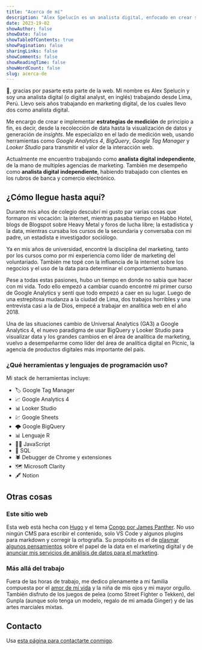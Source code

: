 ```yaml
---
title: "Acerca de mí"
description: "Alex Spelucín es un analista digital, enfocado en crear soluciones útiles para el marketing a través de los datos y la tecnología."
date: 2023-19-02
showAuthor: false
showDate: false
showTableOfContents: true
showPagination: false
sharingLinks: false
showComments: false
showReadingTime: false
showWordCount: false
slug: acerca-de
---
```


👋, gracias por pasarte esta parte de la web. Mi nombre es Alex Spelucín y soy una analista digital (o digital analyst, en inglés) trabajando desde Lima, Perú. Llevo seis años trabajando en marketing digital, de los cuales llevo dos como analista digital.

Me encargo de crear e implementar **estrategias de medición** de principio a fin, es decir, desde la recolección de data hasta la visualización de datos y generación de _insights_. Me especializo en el lado de medición web, usando herramientas como _Google Analytics 4_, _BigQuery_, _Google Tag Manager_ y _Looker Studio_ para transmitir el valor de la interacción web.

Actualmente me encuentro trabajando como **analista digital independiente**, de la mano de multiples agencias de marketing. También me desempeño como **analista digital independiente**, habiendo trabajado con clientes en los rubros de banca y comercio electrónico.

## ¿Cómo llegue hasta aquí?

Durante mis años de colegio descubrí mi gusto par varias cosas que formaron mi vocación: la internet, mientras pasaba tiempo en Habbo Hotel, blogs de Blogspot sobre Heavy Metal y foros de lucha libre; la estadística y la data, mientras cursaba los cursos de la secundaria y conversaba con mi padre, un estadista e investigador sociólogo.

Ya en mis años de universidad, encontré la disciplina del marketing, tanto por los cursos como por mi experiencia como líder de marketing del voluntariado. También me topé con la influencia de la internet sobre los negocios y el uso de la data para determinar el comportamiento humano.

Pese a todas estas pasiones, hubo un tiempo en donde no sabia que hacer con mi vida. Todo ello empezó a cambiar cuando encontré mi primer curso de Google Analytics y sentí que todo empezó a caer en su lugar. Luego de una estrepitosa mudanza a la ciudad de Lima, dos trabajos horribles y una entrevista casi a la de Dios, empecé a trabajar en analítica web en el año 2018.

Una de las situaciones  cambio de Universal Analytics (GA3) a Google Analytics 4, el nuevo paradigma de usar BigQuery y Looker Studio para visualizar data y los grandes cambios en el área de analítica de marketing, vuelvo a desempeñarme como líder del área de analítica digital en Picnic, la agencia de productos digitales más importante del país.

### ¿Qué herramientas y lenguajes de programación uso?

Mi stack de herramientas incluye:

- 🏷️ Google Tag Manager
- 📈 Google Analytics 4
- 📊 Looker Studio
- 💹 Google Sheets
- 🌩️ Google BigQuery
- 📊 Lenguaje R
- 🧑‍💻 JavaScript
- 📑 SQL
- 🕷️ Debugger de Chrome y extensiones
- 🗺️ Microsoft Clarity
- 🖋️ Notion

## Otras cosas

### Este sitio web

Esta web está hecha con [Hugo](https://gohugo.io/) y el tema [Congo por James Panther](https://jpanther.github.io/congo/). No uso ningún CMS para escribir el contenido, solo VS Code y algunos plugins para markdown y corregir la ortografía. Su propósito es el de [plasmar algunos pensamientos](/blog/) sobre el papel de la data en el marketing digital y de [anunciar mis servicios de análisis de datos para el marketing](/servicios/).

### Más allá del trabajo

Fuera de las horas de trabajo, me dedico plenamente a mi familia compuesta por el [amor de mi vida](https://www.instagram.com/ginieillustrated/) y la niña de mis ojos y mi mayor orgullo. También disfruto de los juegos de pelea (como Street Fighter o Tekken), del Gunpla (aunque solo tenga un modelo, regalo de mi amada Ginger) y de las artes marciales mixtas.

## Contacto

Usa [esta página para contactarte conmigo](/servicios/).